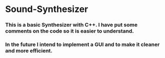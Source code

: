# Sound-Synthesizer

### This is a basic Synthesizer with C++. I have put some comments on the code so it is easier to understand. 
### In the future I intend to implement a GUI and to make it cleaner and more efficient.

